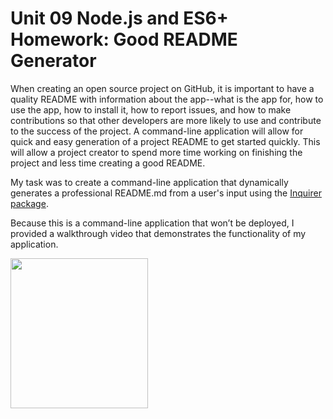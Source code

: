 # Unit 09 Node.js and ES6+ Homework: Good README Generator

When creating an open source project on GitHub, it is important to have a quality README with information about the app--what is the app for, how to use the app, how to install it, how to report issues, and how to make contributions so that other developers are more likely to use and contribute to the success of the project. A command-line application will allow for quick and easy generation of a project README to get started quickly. This will allow a project creator to spend more time working on finishing the project and less time creating a good README.

My task was to create a command-line application that dynamically generates a professional README.md from a user's input using the [Inquirer package](https://www.npmjs.com/package/inquirer).

Because this is a command-line application that won’t be deployed, I provided a walkthrough video that demonstrates the functionality of my application. 

  <img src=".img/readme.jpg" width="220" height="240" />








